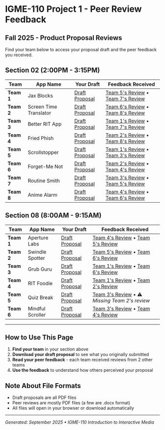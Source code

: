 # IGME-110 Project 1 - Peer Review Feedback
## Fall 2025 - Product Proposal Reviews

Find your team below to access your proposal draft and the peer feedback you received.

## Section 02 (2:00PM - 3:15PM)

| Team | App Name | Your Draft | Feedback Received |
|------|----------|------------|-------------------|
| **Team 1** | Jax Blocks | [Draft Proposal](draft%20proposals/Section02_Group1_JaxBlocks.pdf) | [Team 5's Review](organized/section-02/group-5/group-5-reviews-group-1.pdf) • [Team 7's Review](organized/section-02/group-7/group-7-reviews-group-1.pdf) |
| **Team 2** | Screen Time Translator | [Draft Proposal](draft%20proposals/Section02_Group2_ScreenTimeTranslator.pdf) | [Team 6's Review](organized/section-02/group-6/group-6-reviews-group-2.pdf) • [Team 8's Review](organized/section-02/group-8/group-8-reviews-group-2.docx) |
| **Team 3** | Better RIT App | [Draft Proposal](draft%20proposals/Section02_Group3_BetterRITApp.pdf) | [Team 1's Review](organized/section-02/group-1/group-1-reviews-group-3.docx) • [Team 7's Review](organized/section-02/group-7/group-7-reviews-group-3.pdf) |
| **Team 4** | Fried Phish | [Draft Proposal](draft%20proposals/Section02_Group4_FriedPhish.pdf) | [Team 2's Review](organized/section-02/group-2/group-2-reviews-group-4.pdf) • [Team 8's Review](organized/section-02/group-8/group-8-reviews-group-4.docx) |
| **Team 5** | Scrollstopper | [Draft Proposal](draft%20proposals/Section02_Group5_ScrollStopper.pdf) | [Team 1's Review](organized/section-02/group-1/group-1-reviews-group-5.docx) • [Team 3's Review](organized/section-02/group-3/group-3-reviews-group-5.pdf) |
| **Team 6** | Forget-Me Not | [Draft Proposal](draft%20proposals/Section02_Group6_ForgetMeNot.pdf) | [Team 2's Review](organized/section-02/group-2/group-2-reviews-group-6.pdf) • [Team 4's Review](organized/section-02/group-4/group-4-reviews-group-6.pdf) |
| **Team 7** | Routine Smith | [Draft Proposal](draft%20proposals/Section02_Group7_RoutineSmith.pdf) | [Team 3's Review](organized/section-02/group-3/group-3-reviews-group-7.pdf) • [Team 5's Review](organized/section-02/group-5/group-5-reviews-group-7.pdf) |
| **Team 8** | Anime Alarm | [Draft Proposal](draft%20proposals/Section02_Group8_AnimeAlarmDoll.pdf) | [Team 4's Review](organized/section-02/group-4/group-4-reviews-group-8.pdf) • [Team 6's Review](organized/section-02/group-6/group-6-reviews-group-8.pdf) |

## Section 08 (8:00AM - 9:15AM)

| Team | App Name | Your Draft | Feedback Received |
|------|----------|------------|-------------------|
| **Team 1** | Aperture Labs | [Draft Proposal](draft%20proposals/Section08_Group1_ApertureLabs.pdf) | [Team 4's Review](organized/section-08/group-4/group-4-reviews-group-1.pdf) • [Team 5's Review](organized/section-08/group-5/group-5-reviews-group-1.pdf) |
| **Team 2** | Swindle Spotter | [Draft Proposal](draft%20proposals/Section08_Group2_SwindleSpotter.pdf) | [Team 5's Review](organized/section-08/group-5/group-5-reviews-group-2.pdf) • [Team 6's Review](organized/section-08/group-6/group-6-reviews-group-2.pdf) |
| **Team 3** | Grub Guru | [Draft Proposal](draft%20proposals/Section08_Group3_GrubGuru.pdf) | [Team 1's Review](organized/section-08/group-1/group-1-reviews-group-3.pdf) • [Team 6's Review](organized/section-08/group-6/group-6-reviews-group-3.pdf) |
| **Team 4** | RIT Foodie | [Draft Proposal](draft%20proposals/Section08_Group4_RITFoodie.pdf) | [Team 1's Review](organized/section-08/group-1/group-1-reviews-group-4.pdf) • [Team 2's Review](organized/section-08/group-2/group-2-reviews-group-4.pdf) |
| **Team 5** | Quiz Break | [Draft Proposal](draft%20proposals/Section08_Group5_QuizBreak.pdf) | [Team 3's Review](organized/section-08/group-3/group-3-reviews-group-5.pdf) • ⚠️ *Missing Team 2's review* |
| **Team 6** | Mindful Scroller | [Draft Proposal](draft%20proposals/Section08_Group6_MindfulScroller.pdf) | [Team 3's Review](organized/section-08/group-3/group-3-reviews-group-6.pdf) • [Team 4's Review](organized/section-08/group-4/group-4-reviews-group-6.pdf) |

---

## How to Use This Page
1. **Find your team** in your section above
2. **Download your draft proposal** to see what you originally submitted
3. **Read your peer feedback** - each team received reviews from 2 other teams
4. **Use the feedback** to understand how others perceived your proposal

## Note About File Formats
- Draft proposals are all PDF files
- Peer reviews are mostly PDF files (a few are .docx format)
- All files will open in your browser or download automatically

---
*Generated: September 2025 • IGME-110 Introduction to Interactive Media*